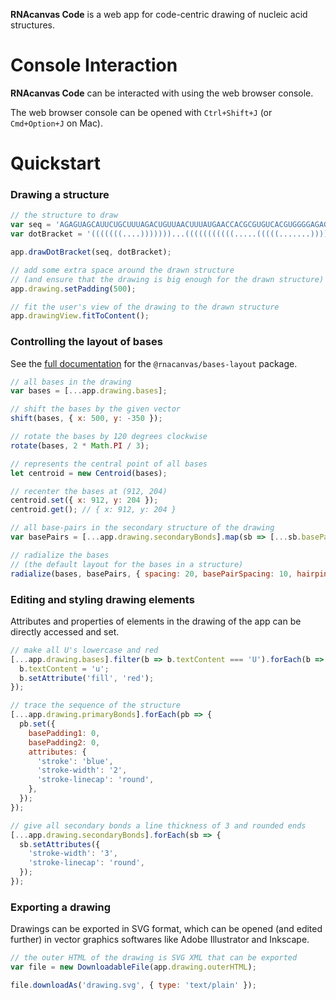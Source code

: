 <b>RNAcanvas Code</b> is a web app for code-centric drawing of nucleic acid structures.

# Console Interaction

<b>RNAcanvas Code</b> can be interacted with using the web browser console.

The web browser console can be opened with `Ctrl+Shift+J` (or `Cmd+Option+J` on Mac).

# Quickstart

### Drawing a structure

```javascript
// the structure to draw
var seq = 'AGAGUAGCAUUCUGCUUUAGACUGUUAACUUUAUGAACCACGCGUGUCACGUGGGGAGAGUUAACAGCGCCC';
var dotBracket = '(((((((....)))))))...(((((((((((.....(((((.......)))))..))))))))))).....';

app.drawDotBracket(seq, dotBracket);

// add some extra space around the drawn structure
// (and ensure that the drawing is big enough for the drawn structure)
app.drawing.setPadding(500);

// fit the user's view of the drawing to the drawn structure
app.drawingView.fitToContent();
```

### Controlling the layout of bases

See the [full documentation](https://pzhaojohnson.github.io/rnacanvas.bases-layout/)
for the `@rnacanvas/bases-layout` package.

```javascript
// all bases in the drawing
var bases = [...app.drawing.bases];

// shift the bases by the given vector
shift(bases, { x: 500, y: -350 });

// rotate the bases by 120 degrees clockwise
rotate(bases, 2 * Math.PI / 3);

// represents the central point of all bases
let centroid = new Centroid(bases);

// recenter the bases at (912, 204)
centroid.set({ x: 912, y: 204 });
centroid.get(); // { x: 912, y: 204 }

// all base-pairs in the secondary structure of the drawing
var basePairs = [...app.drawing.secondaryBonds].map(sb => [...sb.basePair]];

// radialize the bases
// (the default layout for the bases in a structure)
radialize(bases, basePairs, { spacing: 20, basePairSpacing: 10, hairpinLoopSpacing: 10 });
```

### Editing and styling drawing elements

Attributes and properties of elements in the drawing of the app can be directly accessed and set.

```javascript
// make all U's lowercase and red
[...app.drawing.bases].filter(b => b.textContent === 'U').forEach(b => {
  b.textContent = 'u';
  b.setAttribute('fill', 'red');
});

// trace the sequence of the structure
[...app.drawing.primaryBonds].forEach(pb => {
  pb.set({
    basePadding1: 0,
    basePadding2: 0,
    attributes: {
      'stroke': 'blue',
      'stroke-width': '2',
      'stroke-linecap': 'round',
    },
  });
});

// give all secondary bonds a line thickness of 3 and rounded ends
[...app.drawing.secondaryBonds].forEach(sb => {
  sb.setAttributes({
    'stroke-width': '3',
    'stroke-linecap': 'round',
  });
});
```

### Exporting a drawing

Drawings can be exported in SVG format,
which can be opened (and edited further) in vector graphics softwares
like Adobe Illustrator and Inkscape.

```javascript
// the outer HTML of the drawing is SVG XML that can be exported
var file = new DownloadableFile(app.drawing.outerHTML);

file.downloadAs('drawing.svg', { type: 'text/plain' });
```
